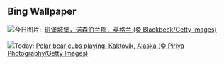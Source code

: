 ## Bing Wallpaper
![](https://www.bing.com/th?id=OHR.BamburghCastleUK_ZH-CN3201531782_UHD.jpg&w=1000)今日图片: &nbsp;[班堡城堡，诺森伯兰郡，英格兰 (© Blackbeck/Getty Images)](https://www.bing.com/th?id=OHR.BamburghCastleUK_ZH-CN3201531782_UHD.jpg)
<br><br/>
![](https://www.bing.com/th?id=OHR.PolarBearCubs_EN-US3160537454_UHD.jpg&w=1000)Today: [Polar bear cubs playing, Kaktovik, Alaska (© Piriya Photography/Getty Images)](https://www.bing.com/th?id=OHR.PolarBearCubs_EN-US3160537454_UHD.jpg)
<br><br/>

